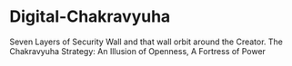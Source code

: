# Digital-Chakravyuha
Seven Layers of Security Wall and that wall orbit around the Creator.
The Chakravyuha Strategy: An Illusion of Openness, A Fortress of Power
